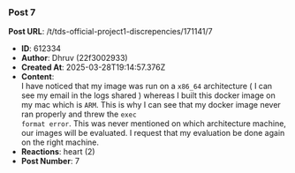 ### Post 7
**Post URL**: /t/tds-official-project1-discrepencies/171141/7
- **ID**: 612334
- **Author**: Dhruv (22f3002933)
- **Created At**: 2025-03-28T19:14:57.376Z
- **Content**:  
  I have noticed that my image was run on a <code>x86_64</code> architecture ( I can see my email in the logs shared ) whereas I built this docker image on my mac which is <code>ARM</code>. This is why I can see that my docker image never ran properly and threw the <code>exec format error</code>.
This was never mentioned on which architecture machine, our images will be evaluated. I request that my evaluation be done again on the right machine.
- **Reactions**: heart (2)
- **Post Number**: 7

